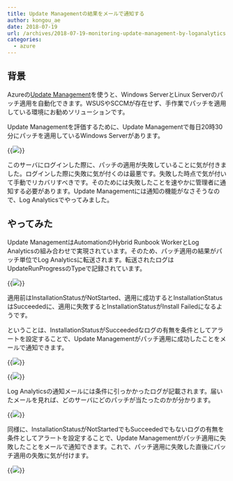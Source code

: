 ```yaml
---
title: Update Managementの結果をメールで通知する
author: kongou_ae
date: 2018-07-19
url: /archives/2018-07-19-monitoring-update-management-by-loganalytics
categories:
  - azure
---
```


## 背景

Azureの[Update Management](https://docs.microsoft.com/ja-jp/azure/automation/automation-update-management)を使うと、Windows ServerとLinux Serverのパッチ適用を自動化できます。WSUSやSCCMが存在せず、手作業でパッチを適用している環境にお勧めソリューションです。

Update Managementを評価するために、Update Managementで毎日20時30分にパッチを適用しているWindows Serverがあります。

{{<img src="./../../images/2018-07-19-002.png">}}

このサーバにログインした際に、パッチの適用が失敗していることに気が付きました。ログインした際に失敗に気が付くのは最悪です。失敗した時点で気が付いて手動でリカバリすべきです。そのためには失敗したことを速やかに管理者に通知する必要があります。Update Managementには通知の機能がなさそうなので、Log Analyticsでやってみました。

## やってみた

Update ManagementはAutomationのHybrid Runbook WorkerとLog Analyticsの組み合わせで実現されています。そのため、パッチ適用の結果がパッチ単位でLog Analyticsに転送されます。転送されたログはUpdateRunProgressのTypeで記録されています。

{{<img src="./../../images/2018-07-19-003.png">}}

適用前はInstallationStatusがNotStarted、適用に成功するとInstallationStatusはSucceededに、適用に失敗するとInstallationStatusがInstall Failedになるようです。

ということは、InstallationStatusがSucceededなログの有無を条件としてアラートを設定することで、Update Managementがパッチ適用に成功したことをメールで通知できます。

{{<img src="./../../images/2018-07-19-004.png">}}

{{<img src="./../../images/2018-07-19-005.png">}}

Log Analyticsの通知メールには条件に引っかかったログが記載されます。届いたメールを見れば、どのサーバにどのパッチが当たったのかが分かります。

{{<img src="./../../images/2018-07-19-006.png">}}

同様に、InstallationStatusがNotStartedでもSucceededでもないログの有無を条件としてアラートを設定することで、Update Managementがパッチ適用に失敗したことをメールで通知できます。これで、パッチ適用に失敗した直後にパッチ適用の失敗に気が付けます。

{{<img src="./../../images/2018-07-19-007.png">}}







